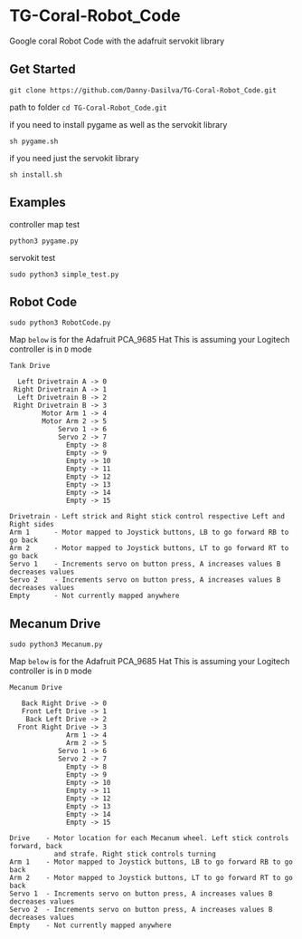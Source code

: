 # TG-Coral-Robot_Code
Google coral Robot Code with the adafruit servokit library

## Get Started
`git clone https://github.com/Danny-Dasilva/TG-Coral-Robot_Code.git`
 
 path to folder 
 `cd TG-Coral-Robot_Code.git`
 
 if you need to install pygame as well as the servokit library
 
 `sh pygame.sh`
 
 if you need just the servokit library
 
 `sh install.sh`
 
 ## Examples
 
 controller map test
 
 `python3 pygame.py`
 
 servokit test
 
 `sudo python3 simple_test.py`
 
 ## Robot Code
 
 
 `sudo python3 RobotCode.py`
 

Map `below` is for the Adafruit PCA_9685 Hat
This is assuming your Logitech controller is in `D` mode

```
Tank Drive

  Left Drivetrain A -> 0   
 Right Drivetrain A -> 1    
  Left Drivetrain B -> 2   
 Right Drivetrain B -> 3  
        Motor Arm 1 -> 4   
        Motor Arm 2 -> 5  
            Servo 1 -> 6  
            Servo 2 -> 7
              Empty -> 8  
              Empty -> 9  
              Empty -> 10
              Empty -> 11 
              Empty -> 12 
              Empty -> 13 
              Empty -> 14  
              Empty -> 15  

Drivetrain - Left strick and Right stick control respective Left and Right sides
Arm 1      - Motor mapped to Joystick buttons, LB to go forward RB to go back
Arm 2      - Motor mapped to Joystick buttons, LT to go forward RT to go back
Servo 1    - Increments servo on button press, A increases values B decreases values
Servo 2    - Increments servo on button press, A increases values B decreases values
Empty      - Not currently mapped anywhere
```
## Mecanum Drive
 
 
 `sudo python3 Mecanum.py`
 

Map `below` is for the Adafruit PCA_9685 Hat
This is assuming your Logitech controller is in `D` mode

```
Mecanum Drive

   Back Right Drive -> 0   
   Front Left Drive -> 1    
    Back Left Drive -> 2   
  Front Right Drive -> 3  
              Arm 1 -> 4   
              Arm 2 -> 5  
            Servo 1 -> 6  
            Servo 2 -> 7
              Empty -> 8  
              Empty -> 9  
              Empty -> 10
              Empty -> 11 
              Empty -> 12 
              Empty -> 13 
              Empty -> 14  
              Empty -> 15  

Drive    - Motor location for each Mecanum wheel. Left stick controls forward, back 
           and strafe. Right stick controls turning
Arm 1    - Motor mapped to Joystick buttons, LB to go forward RB to go back
Arm 2    - Motor mapped to Joystick buttons, LT to go forward RT to go back
Servo 1  - Increments servo on button press, A increases values B decreases values
Servo 2  - Increments servo on button press, A increases values B decreases values
Empty    - Not currently mapped anywhere


```
